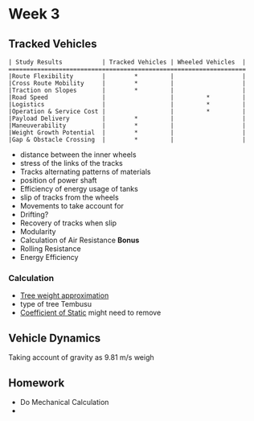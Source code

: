 # Week 3

## Tracked Vehicles

    | Study Results           | Tracked Vehicles | Wheeled Vehicles  |
    ==================================================================
    |Route Flexibility        |        *         |                   |
    |Cross Route Mobility     |        *         |                   |
    |Traction on Slopes       |        *         |                   |
    |Road Speed               |                  |         *         |
    |Logistics                |                  |         *         |
    |Operation & Service Cost |                  |         *         |
    |Payload Delivery         |        *         |                   |
    |Maneuverability          |        *         |                   |
    |Weight Growth Potential  |        *         |                   |
    |Gap & Obstacle Crossing  |        *         |                   |

* distance between the inner wheels
* stress of the links of the tracks
* Tracks alternating patterns of materials
* position of power shaft
* Efficiency of energy usage of tanks
* slip of tracks from the wheels
* Movements to take account for
* Drifting?
* Recovery of tracks when slip
* Modularity
* Calculation of Air Resistance **Bonus**
* Rolling Resistance
* Energy Efficiency

### Calculation

* [Tree weight approximation](https://www.warnell.uga.edu/sites/default/files/publications/WSFNR-17-33%20Coder.pdf)
* type of tree Tembusu
* [Coefficient of Static](https://structx.com/Material_Properties_007.html) might need to remove


## Vehicle Dynamics

Taking account of gravity as 9.81 m/s
weigh




## Homework
* Do Mechanical Calculation
*
